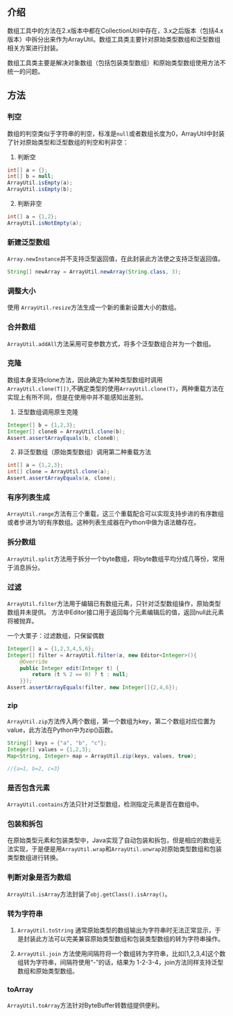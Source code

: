 ## 介绍
数组工具中的方法在2.x版本中都在CollectionUtil中存在，3.x之后版本（包括4.x版本）中拆分出来作为ArrayUtil。数组工具类主要针对原始类型数组和泛型数组相关方案进行封装。

数组工具类主要是解决对象数组（包括包装类型数组）和原始类型数组使用方法不统一的问题。

## 方法

### 判空
数组的判空类似于字符串的判空，标准是`null`或者数组长度为0，ArrayUtil中封装了针对原始类型和泛型数组的判空和判非空：

1. 判断空
```java
int[] a = {};
int[] b = null;
ArrayUtil.isEmpty(a);
ArrayUtil.isEmpty(b);
```

2. 判断非空
```java
int[] a = {1,2};
ArrayUtil.isNotEmpty(a);
```

### 新建泛型数组
`Array.newInstance`并不支持泛型返回值，在此封装此方法使之支持泛型返回值。

```java
String[] newArray = ArrayUtil.newArray(String.class, 3);
```

### 调整大小
使用 `ArrayUtil.resize`方法生成一个新的重新设置大小的数组。

### 合并数组
`ArrayUtil.addAll`方法采用可变参数方式，将多个泛型数组合并为一个数组。

### 克隆
数组本身支持clone方法，因此确定为某种类型数组时调用`ArrayUtil.clone(T[])`,不确定类型的使用`ArrayUtil.clone(T)`，两种重载方法在实现上有所不同，但是在使用中并不能感知出差别。

1. 泛型数组调用原生克隆
```java
Integer[] b = {1,2,3};
Integer[] cloneB = ArrayUtil.clone(b);
Assert.assertArrayEquals(b, cloneB);
```
2. 非泛型数组（原始类型数组）调用第二种重载方法
```java
int[] a = {1,2,3};
int[] clone = ArrayUtil.clone(a);
Assert.assertArrayEquals(a, clone);
```

### 有序列表生成
`ArrayUtil.range`方法有三个重载，这三个重载配合可以实现支持步进的有序数组或者步进为1的有序数组。这种列表生成器在Python中做为语法糖存在。

### 拆分数组
`ArrayUtil.split`方法用于拆分一个byte数组，将byte数组平均分成几等份，常用于消息拆分。

### 过滤
`ArrayUtil.filter`方法用于编辑已有数组元素，只针对泛型数组操作，原始类型数组并未提供。
方法中Editor接口用于返回每个元素编辑后的值，返回null此元素将被抛弃。

一个大栗子：过滤数组，只保留偶数
```java
Integer[] a = {1,2,3,4,5,6};
Integer[] filter = ArrayUtil.filter(a, new Editor<Integer>(){
	@Override
	public Integer edit(Integer t) {
		return (t % 2 == 0) ? t : null;
	}});
Assert.assertArrayEquals(filter, new Integer[]{2,4,6});
```

### zip
`ArrayUtil.zip`方法传入两个数组，第一个数组为key，第二个数组对应位置为value，此方法在Python中为zip()函数。

```java
String[] keys = {"a", "b", "c"};
Integer[] values = {1,2,3};
Map<String, Integer> map = ArrayUtil.zip(keys, values, true);

//{a=1, b=2, c=3}
```

### 是否包含元素
`ArrayUtil.contains`方法只针对泛型数组，检测指定元素是否在数组中。

### 包装和拆包
在原始类型元素和包装类型中，Java实现了自动包装和拆包，但是相应的数组无法实现，于是便是用`ArrayUtil.wrap`和`ArrayUtil.unwrap`对原始类型数组和包装类型数组进行转换。

### 判断对象是否为数组
`ArrayUtil.isArray`方法封装了`obj.getClass().isArray()`。

### 转为字符串

1. `ArrayUtil.toString` 通常原始类型的数组输出为字符串时无法正常显示，于是封装此方法可以完美兼容原始类型数组和包装类型数组的转为字符串操作。

2. `ArrayUtil.join` 方法使用间隔符将一个数组转为字符串，比如[1,2,3,4]这个数组转为字符串，间隔符使用“-”的话，结果为 1-2-3-4，join方法同样支持泛型数组和原始类型数组。

### toArray
`ArrayUtil.toArray`方法针对ByteBuffer转数组提供便利。
